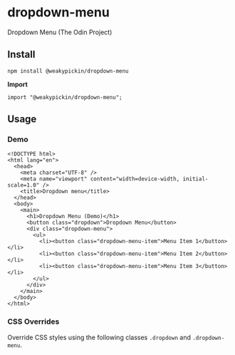 # dropdown-menu

Dropdown Menu (The Odin Project)

## Install

```
npm install @weakypickin/dropdown-menu
```

**Import**

```
import "@weakypickin/dropdown-menu";
```

## Usage

### Demo

```
<!DOCTYPE html>
<html lang="en">
  <head>
    <meta charset="UTF-8" />
    <meta name="viewport" content="width=device-width, initial-scale=1.0" />
    <title>Dropdown menu</title>
  </head>
  <body>
    <main>
      <h1>Dropdown Menu (Demo)</h1>
      <button class="dropdown">Dropdown Menu</button>
      <div class="dropdown-menu">
        <ul>
          <li><button class="dropdown-menu-item">Menu Item 1</button></li>
          <li><button class="dropdown-menu-item">Menu Item 2</button></li>
          <li><button class="dropdown-menu-item">Menu Item 3</button></li>
        </ul>
      </div>
    </main>
  </body>
</html>

```

### CSS Overrides

Override CSS styles using the following classes `.dropdown` and `.dropdown-menu`.
